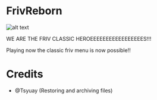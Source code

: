 # FrivReborn

![alt text](https://tsyuay.github.io/MYIMGS/frivclassicheroes.png)


WE ARE THE FRIV CLASSIC HEROEEEEEEEEEEEEEEEEES!!!

Playing now the classic friv menu is now possible!!
 
# Credits

- @Tsyuay (Restoring and archiving files) 
